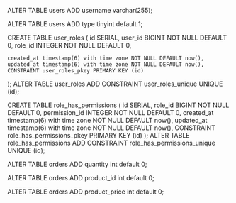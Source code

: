 ALTER TABLE users
ADD username varchar(255);

ALTER TABLE users
ADD type tinyint default 1;

<!-- type == 1   ==> admin
	type == 2 ===> pub 
-->

CREATE TABLE user_roles
(
    id SERIAL,
    user_id BIGINT NOT NULL  DEFAULT 0,
	role_id INTEGER NOT NULL  DEFAULT 0,
    
    created_at timestamp(6) with time zone NOT NULL DEFAULT now(),
    updated_at timestamp(6) with time zone NOT NULL DEFAULT now(),
    CONSTRAINT user_roles_pkey PRIMARY KEY (id)
);
ALTER TABLE user_roles ADD CONSTRAINT user_roles_unique UNIQUE (id);



CREATE TABLE role_has_permissions
(
    id SERIAL,
    role_id BIGINT NOT NULL  DEFAULT 0,
	permission_id INTEGER NOT NULL  DEFAULT 0,
    created_at timestamp(6) with time zone NOT NULL DEFAULT now(),
    updated_at timestamp(6) with time zone NOT NULL DEFAULT now(),
    CONSTRAINT role_has_permissions_pkey PRIMARY KEY (id)
);
ALTER TABLE role_has_permissions ADD CONSTRAINT role_has_permissions_unique UNIQUE (id);


ALTER TABLE orders
ADD quantity int default 0;

ALTER TABLE orders
ADD product_id int default 0;

ALTER TABLE orders
ADD product_price int default 0;